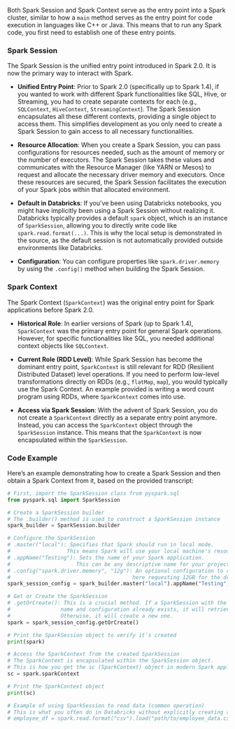 Both Spark Session and Spark Context serve as the entry point into a Spark cluster, similar to how a `main` method serves as the entry point for code execution in languages like C++ or Java. This means that to run any Spark code, you first need to establish one of these entry points.

### **Spark Session**

The Spark Session is the unified entry point introduced in Spark 2.0. It is now the primary way to interact with Spark.

- **Unified Entry Point**: Prior to Spark 2.0 (specifically up to Spark 1.4), if you wanted to work with different Spark functionalities like SQL, Hive, or Streaming, you had to create separate contexts for each (e.g., `SQLContext`, `HiveContext`, `StreamingContext`). The Spark Session encapsulates all these different contexts, providing a single object to access them. This simplifies development as you only need to create a Spark Session to gain access to all necessary functionalities.

- **Resource Allocation**: When you create a Spark Session, you can pass configurations for resources needed, such as the amount of memory or the number of executors. The Spark Session takes these values and communicates with the Resource Manager (like YARN or Mesos) to request and allocate the necessary driver memory and executors. Once these resources are secured, the Spark Session facilitates the execution of your Spark jobs within that allocated environment.

- **Default in Databricks**: If you've been using Databricks notebooks, you might have implicitly been using a Spark Session without realizing it. Databricks typically provides a default `spark` object, which is an instance of `SparkSession`, allowing you to directly write code like `spark.read.format(...)`. This is why the local setup is demonstrated in the source, as the default session is not automatically provided outside environments like Databricks.

- **Configuration**: You can configure properties like `spark.driver.memory` by using the `.config()` method when building the Spark Session.

### **Spark Context**

The Spark Context (`SparkContext`) was the original entry point for Spark applications before Spark 2.0.

- **Historical Role**: In earlier versions of Spark (up to Spark 1.4), `SparkContext` was the primary entry point for general Spark operations. However, for specific functionalities like SQL, you needed additional context objects like `SQLContext`.
   
- **Current Role (RDD Level)**: While Spark Session has become the dominant entry point, `SparkContext` is still relevant for RDD (Resilient Distributed Dataset) level operations. If you need to perform low-level transformations directly on RDDs (e.g., `flatMap`, `map`), you would typically use the Spark Context. An example provided is writing a word count program using RDDs, where `SparkContext` comes into use.

- **Access via Spark Session**: With the advent of Spark Session, you do not create a `SparkContext` directly as a separate entry point anymore. Instead, you can access the `SparkContext` object through the `SparkSession` instance. This means that the `SparkContext` is now encapsulated within the `SparkSession`.

### **Code Example**

Here’s an example demonstrating how to create a Spark Session and then obtain a Spark Context from it, based on the provided transcript:

```python
# First, import the SparkSession class from pyspark.sql
from pyspark.sql import SparkSession

# Create a SparkSession builder
# The .builder() method is used to construct a SparkSession instance
spark_builder = SparkSession.builder

# Configure the SparkSession
# .master("local"): Specifies that Spark should run in local mode.
#                  This means Spark will use your local machine's resources.
# .appName("Testing"): Sets the name of your Spark application.
#                     This can be any descriptive name for your project.
# .config("spark.driver.memory", "12g"): An optional configuration to request specific resources,
#                                       here requesting 12GB for the driver memory.
spark_session_config = spark_builder.master("local").appName("Testing").config("spark.driver.memory", "12g")

# Get or Create the SparkSession
# .getOrCreate(): This is a crucial method. If a SparkSession with the specified
#                name and configuration already exists, it will retrieve it.
#                Otherwise, it will create a new one.
spark = spark_session_config.getOrCreate()

# Print the SparkSession object to verify it's created
print(spark)

# Access the SparkContext from the created SparkSession
# The SparkContext is encapsulated within the SparkSession object.
# This is how you get the sc (SparkContext) object in modern Spark applications.
sc = spark.sparkContext

# Print the SparkContext object
print(sc)

# Example of using SparkSession to read data (common operation)
# This is what you often do in Databricks without explicitly creating a session.
# employee_df = spark.read.format("csv").load("path/to/employee_data.csv")
```